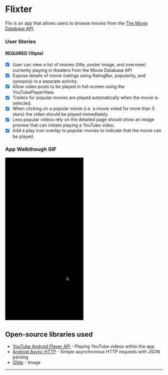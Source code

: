 # Flixter
Flix is an app that allows users to browse movies from the [The Movie Database API](http://docs.themoviedb.apiary.io/#).

### User Stories

#### REQUIRED (10pts)

- [x] User can view a list of movies (title, poster image, and overview) currently playing in theaters from the Movie Database API
- [x] Expose details of movie (ratings using RatingBar, popularity, and synopsis) in a separate activity.
- [x] Allow video posts to be played in full-screen using the YouTubePlayerView.
- [x] Trailers for popular movies are played automatically when the movie is selected.
- [x] When clicking on a popular movie (i.e. a movie voted for more than 5 stars) the video should be played immediately.
- [x] Less popular videos rely on the detailed page should show an image preview that can initiate playing a YouTube video.
- [x] Add a play icon overlay to popular movies to indicate that the movie can be played.

### App Walkthough GIF

<img src="https://github.com/Thomas-McKanna/Flixster/raw/master/flixter4.gif" width=250><br>

## Open-source libraries used
- [YouTube Android Player API](https://developers.google.com/youtube/android/player/) - Playing YouTube videos within the app
- [Android Async HTTP](https://github.com/codepath/CPAsyncHttpClient) - Simple asynchronous HTTP requests with JSON parsing
- [Glide](https://github.com/bumptech/glide) - Image 
---
